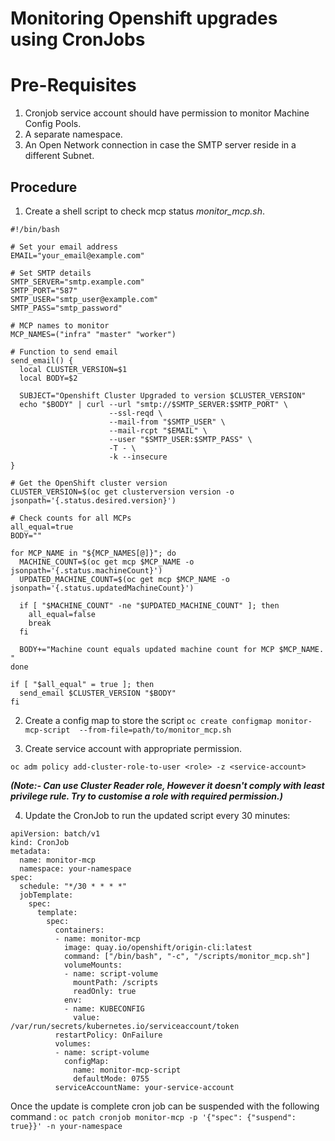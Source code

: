 # Monitoring Openshift upgrades using CronJobs

# Pre-Requisites 
1. Cronjob service account should have permission to monitor Machine Config Pools.
2. A separate namespace.
3. An Open Network connection in case the SMTP server reside in a different Subnet.

## Procedure
1. Create a shell script to check mcp status *monitor_mcp.sh*.
```
#!/bin/bash

# Set your email address
EMAIL="your_email@example.com"

# Set SMTP details
SMTP_SERVER="smtp.example.com"
SMTP_PORT="587"
SMTP_USER="smtp_user@example.com"
SMTP_PASS="smtp_password"

# MCP names to monitor
MCP_NAMES=("infra" "master" "worker")

# Function to send email
send_email() {
  local CLUSTER_VERSION=$1
  local BODY=$2

  SUBJECT="Openshift Cluster Upgraded to version $CLUSTER_VERSION"
  echo "$BODY" | curl --url "smtp://$SMTP_SERVER:$SMTP_PORT" \
                      --ssl-reqd \
                      --mail-from "$SMTP_USER" \
                      --mail-rcpt "$EMAIL" \
                      --user "$SMTP_USER:$SMTP_PASS" \
                      -T - \
                      -k --insecure
}

# Get the OpenShift cluster version
CLUSTER_VERSION=$(oc get clusterversion version -o jsonpath='{.status.desired.version}')

# Check counts for all MCPs
all_equal=true
BODY=""

for MCP_NAME in "${MCP_NAMES[@]}"; do
  MACHINE_COUNT=$(oc get mcp $MCP_NAME -o jsonpath='{.status.machineCount}')
  UPDATED_MACHINE_COUNT=$(oc get mcp $MCP_NAME -o jsonpath='{.status.updatedMachineCount}')

  if [ "$MACHINE_COUNT" -ne "$UPDATED_MACHINE_COUNT" ]; then
    all_equal=false
    break
  fi

  BODY+="Machine count equals updated machine count for MCP $MCP_NAME. "
done

if [ "$all_equal" = true ]; then
  send_email $CLUSTER_VERSION "$BODY"
fi
```

2. Create a config map to store the script
`oc create configmap monitor-mcp-script  --from-file=path/to/monitor_mcp.sh`

3. Create service account with appropriate permission.
```oc create serviceaccount <your-service-account>;
oc adm policy add-cluster-role-to-user <role> -z <service-account>
```
***(Note:- Can use Cluster Reader role, However it doesn't comply with least privilege rule. Try to customise a role with required permission.)***

4. Update the CronJob to run the updated script every 30 minutes:
```
apiVersion: batch/v1
kind: CronJob
metadata:
  name: monitor-mcp
  namespace: your-namespace
spec:
  schedule: "*/30 * * * *"
  jobTemplate:
    spec:
      template:
        spec:
          containers:
          - name: monitor-mcp
            image: quay.io/openshift/origin-cli:latest
            command: ["/bin/bash", "-c", "/scripts/monitor_mcp.sh"]
            volumeMounts:
            - name: script-volume
              mountPath: /scripts
              readOnly: true
            env:
            - name: KUBECONFIG
              value: /var/run/secrets/kubernetes.io/serviceaccount/token
          restartPolicy: OnFailure
          volumes:
          - name: script-volume
            configMap:
              name: monitor-mcp-script
              defaultMode: 0755
          serviceAccountName: your-service-account
```
Once the update is complete cron job can be suspended with the following command :
`oc patch cronjob monitor-mcp -p '{"spec": {"suspend": true}}' -n your-namespace`
